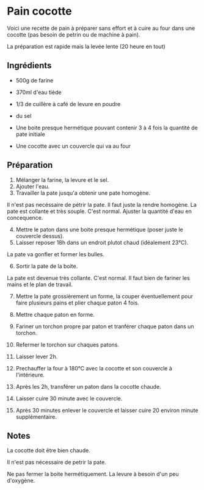# Pain cocotte

Voici une recette de pain à préparer sans effort et à cuire au four dans une cocotte (pas besoin de petrin ou de machine à pain).

La préparation est rapide mais la levée lente (20 heure en tout)

## Ingrédients
- 500g de farine
- 370ml d'eau tiède
- 1/3 de cuillère à café de levure en poudre
- du sel

- Une boite presque hermétique pouvant contenir 3 à 4 fois la quantité de pate initiale
- Une cocotte avec un couvercle qui va au four

## Préparation
1. Mélanger la farine, la levure et le sel.
2. Ajouter l'eau.
3. Travailler la pate jusqu'a obtenir une pate homogène.

Il n'est pas necéssaire de pétrir la pate. Il faut juste la rendre homogène. La pate est collante et très souple. C'est normal. Ajuster la quantité d'eau en concequence.

4. Mettre le paton dans une boite presque hermétique (poser juste le couvercle dessus).
5. Laisser reposer 18h dans un endroit plutot chaud (idéalement 23°C).

La pate va gonfler et former les bulles.

6. Sortir la pate de la boite.

La pate est devenue très collante. C'est  normal. Il faut bien de fariner les mains et le plan de travail.

7. Mettre la pate grossièrement un forme, la couper éventuellement pour faire plusieurs pains et plier chaque paton 4 fois.

8. Mettre chaque paton en forme.

9. Fariner un torchon propre par paton et tranférer chaque paton dans un torchon.

10. Refermer le torchon sur chaques patons.

11. Laisser lever 2h.

12. Prechauffer la four à 180°C avec la cocotte et son couvercle à l'intérieure.

13. Après les 2h, transférer un paton dans la cocotte chaude.

14. Laisser cuire 30 minute avec le couvercle.

15. Après 30 minutes enlever le couvercle et laisser cuire 20 environ minute supplémentaire.

## Notes
La cocotte doit être bien chaude.

Il n'est pas nécessaire de petrir la pate.

Ne pas fermer la boite hermétiquement. La levure à besoin d'un peu d'oxygène.